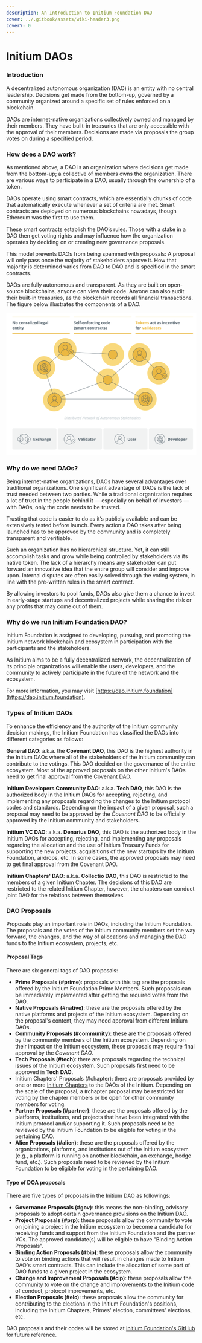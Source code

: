 ```yaml
---
description: An Introduction to Initium Foundation DAO
cover: ../.gitbook/assets/wiki-header3.png
coverY: 0
---
```


# Initium DAOs

### Introduction&#x20;

A decentralized autonomous organization (DAO) is an entity with no central leadership. Decisions get made from the bottom-up, governed by a community organized around a specific set of rules enforced on a blockchain.

DAOs are internet-native organizations collectively owned and managed by their members. They have built-in treasuries that are only accessible with the approval of their members. Decisions are made via proposals the group votes on during a specified period.

### How does a DAO work? <a href="#contentref_0" id="contentref_0"></a>

As mentioned above, a DAO is an organization where decisions get made from the bottom-up; a collective of members owns the organization. There are various ways to participate in a DAO, usually through the ownership of a token.

DAOs operate using smart contracts, which are essentially chunks of code that automatically execute whenever a set of criteria are met. Smart contracts are deployed on numerous blockchains nowadays, though Ethereum was the first to use them.

These smart contracts establish the DAO’s rules. Those with a stake in a DAO then get voting rights and may influence how the organization operates by deciding on or creating new governance proposals.

This model prevents DAOs from being spammed with proposals: A proposal will only pass once the majority of stakeholders approve it. How that majority is determined varies from DAO to DAO and is specified in the smart contracts.

DAOs are fully autonomous and transparent. As they are built on open-source blockchains, anyone can view their code. Anyone can also audit their built-in treasuries, as the blockchain records all financial transactions. The figure below illustrates the components of a DAO.&#x20;

![The components of a DAO. Souce: Blockchainhum.com ](<../.gitbook/assets/Screen Shot 2022-07-03 at 1.40.25 PM.png>)

### Why do we need DAOs? <a href="#contentref_2" id="contentref_2"></a>

Being internet-native organizations, DAOs have several advantages over traditional organizations. One significant advantage of DAOs is the lack of trust needed between two parties. While a traditional organization requires a lot of trust in the people behind it — especially on behalf of investors — with DAOs, only the code needs to be trusted.

Trusting that code is easier to do as it’s publicly available and can be extensively tested before launch. Every action a DAO takes after being launched has to be approved by the community and is completely transparent and verifiable.

Such an organization has no hierarchical structure. Yet, it can still accomplish tasks and grow while being controlled by stakeholders via its native token. The lack of a hierarchy means any stakeholder can put forward an innovative idea that the entire group will consider and improve upon. Internal disputes are often easily solved through the voting system, in line with the pre-written rules in the smart contract.

By allowing investors to pool funds, DAOs also give them a chance to invest in early-stage startups and decentralized projects while sharing the risk or any profits that may come out of them.

### Why do we run Initium Foundation DAO?

Initium Foundation is assigned to developing, pursuing, and promoting the Initium network blockchain and ecosystem in participation with the participants and the stakeholders.&#x20;

As Initium aims to be a fully decentralized network, the decentralization of its principle organizations will enable the users, developers, and the community to actively participate in the future of the network and the ecosystem.&#x20;

For more information, you may visit [https://dao.initium.foundation](https://dao.initium.foundation).

### Types of Initium DAOs

To enhance the efficiency and the authority of the Initium community decision makings, the Initium Foundation has classified the DAOs into different categories as follows:

**General DAO**: a.k.a. the **Covenant DAO**, this DAO is the highest authority in the Initium DAOs where all of the stakeholders of the Initium community can contribute to the votings. This DAO decided on the governance of the entire ecosystem. Most of the approved proposals on the other Initium's DAOs need to get final approval from the Covenant DAO.&#x20;

**Initium Developers Community** **DAO**: a.k.a. **Tech DAO**, this DAO is the authorized body in the Initium DAOs for accepting, rejecting, and implementing any proposals regarding the changes to the Initium protocol codes and standards. Depending on the impact of a given proposal, such a proposal may need to be approved by the _Covenant DAO_ to be officially approved by the Initium community and stakeholders.&#x20;

**Initium VC DAO**: a.k.a. **Denarius DAO**, this DAO is the authorized body in the Initium DAOs for accepting, rejecting, and implementing any proposals regarding the allocation and the use of Initium Treasury Funds for supporting the new projects, acquisitions of the new startups by the Initium Foundation, airdrops, etc. In some cases, the approved proposals may need to get final approval from the Covenant DAO.&#x20;

**Initium Chapters' DAO**: a.k.a. **Collectio DAO**, this DAO is restricted to the members of a given Initium Chapter. The decisions of this DAO are restricted to the related Initium Chapter, however, the chapters can conduct joint DAO for the relations between themselves.&#x20;

### DAO Proposals

Proposals play an important role in DAOs, including the Initium Foundation. The proposals and the votes of the Initium community members set the way forward, the changes, and the way of allocations and managing the DAO funds to the Initium ecosystem, projects, etc.&#x20;

#### **Proposal Tags**

There are six general tags of DAO proposals:

* **Prime** **Proposals (#prime)**: proposals with this tag are the proposals offered by the Initium Foundation Prime Members. Such proposals can be immediately implemented after getting the required votes from the DAO.&#x20;
* **Native Proposals (#native)**: these are the proposals offered by the native platforms and projects of the Initium ecosystem. Depending on the proposal's content, they may need approval from different Initium DAOs.&#x20;
* **Community Proposals (#community)**: these are the proposals offered by the community members of the Initium ecosystem. Depending on their impact on the Initium ecosystem, these proposals may require final approval by the _Covenant DAO_.&#x20;
* **Tech Proposals (#tech)**: there are proposals regarding the technical issues of the Initium ecosystem. Such proposals first need to be approved in **Tech DAO**.&#x20;
* Initium Chapters' Proposals (#chapter): there are proposals provided by one or more [Initium Chapters](initium-chapters.md) to the DAOs of the Initium. Depending on the scale of the proposal, a #chapter proposal may be restricted for voting by the chapter members or be open for other community members for voting.&#x20;
* **Partner Proposals (#partner)**: these are the proposals offered by the platforms, institutions, and projects that have been integrated with the Initium protocol and/or supporting it. Such proposals need to be reviewed by the Initium Foundation to be eligible for voting in the pertaining DAO. &#x20;
* **Alien Proposals (#alien)**: these are the proposals offered by the organizations, platforms, and institutions out of the Initium ecosystem (e.g., a platform is running on another blockchain, an exchange, hedge fund, etc.). Such proposals need to be reviewed by the Initium Foundation to be eligible for voting in the pertaining DAO.

#### **Type of DOA proposals**

There are five types of proposals in the Initium DAO as followings:

* **Governance Proposals (#gov)**: this means the non-binding, advisory proposals to adopt certain governance provisions on the Initium DAO.&#x20;
* **Project Proposals (#prp)**: these proposals allow the community to vote on joining a project in the Initium ecosystem to become a candidate for receiving funds and support from the Initium Foundation and the partner VCs. The approved candidate(s) will be eligible to have "Binding Action Proposals".
* **Binding Action Proposals (#bip)**: these proposals allow the community to vote on binding actions that will result in changes made to Initium DAO's smart contracts. This can include the allocation of some part of DAO funds to a given project in the ecosystem.&#x20;
* **Change and Improvement Proposals (#cip)**: these proposals allow the community to vote on the change and improvements to the Initium code of conduct, protocol improvements, etc.&#x20;
* **Election Proposals (#elc)**: these proposals allow the community for contributing to the elections in the Initium Foundation's positions, including the Initium Chapters, Primes' election, committees' elections, etc.&#x20;

DAO proposals and their codes will be stored at [Initium Foundation's GitHub](https://github.com/Initium-Foundation) for future reference.&#x20;
